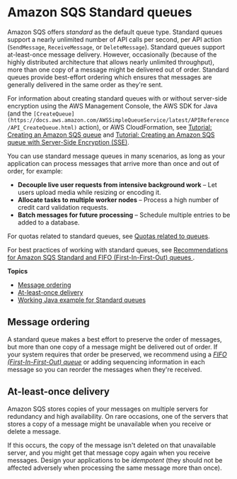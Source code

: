 # Amazon SQS Standard queues<a name="standard-queues"></a>

Amazon SQS offers *standard* as the default queue type\. Standard queues support a nearly unlimited number of API calls per second, per API action \(`SendMessage`, `ReceiveMessage`, or `DeleteMessage`\)\. Standard queues support at\-least\-once message delivery\. However, occasionally \(because of the highly distributed architecture that allows nearly unlimited throughput\), more than one copy of a message might be delivered out of order\. Standard queues provide best\-effort ordering which ensures that messages are generally delivered in the same order as they're sent\.

For information about creating standard queues with or without server\-side encryption using the AWS Management Console, the AWS SDK for Java \(and the `[CreateQueue](https://docs.aws.amazon.com/AWSSimpleQueueService/latest/APIReference/API_CreateQueue.html)` action\), or AWS CloudFormation, see [Tutorial: Creating an Amazon SQS queue](sqs-create-queue.md) and [Tutorial: Creating an Amazon SQS queue with Server\-Side Encryption \(SSE\)](sqs-create-queue-sse.md)\.

You can use standard message queues in many scenarios, as long as your application can process messages that arrive more than once and out of order, for example:
+ **Decouple live user requests from intensive background work** – Let users upload media while resizing or encoding it\.
+ **Allocate tasks to multiple worker nodes** – Process a high number of credit card validation requests\.
+ **Batch messages for future processing** – Schedule multiple entries to be added to a database\.

For quotas related to standard queues, see [Quotas related to queues](sqs-quotas.md#quotas-queues)\.

For best practices of working with standard queues, see [Recommendations for Amazon SQS Standard and FIFO \(First\-In\-First\-Out\) queues ](sqs-standard-fifo-queue-best-practices.md)\.

**Topics**
+ [Message ordering](#standard-queues-message-order)
+ [At\-least\-once delivery](#standard-queues-at-least-once-delivery)
+ [Working Java example for Standard queues](standard-queues-getting-started-java.md)

## Message ordering<a name="standard-queues-message-order"></a>

A standard queue makes a best effort to preserve the order of messages, but more than one copy of a message might be delivered out of order\. If your system requires that order be preserved, we recommend using a [*FIFO \(First\-In\-First\-Out\) queue*](FIFO-queues.md) or adding sequencing information in each message so you can reorder the messages when they're received\.

## At\-least\-once delivery<a name="standard-queues-at-least-once-delivery"></a>

Amazon SQS stores copies of your messages on multiple servers for redundancy and high availability\. On rare occasions, one of the servers that stores a copy of a message might be unavailable when you receive or delete a message\.

If this occurs, the copy of the message isn't deleted on that unavailable server, and you might get that message copy again when you receive messages\. Design your applications to be *idempotent* \(they should not be affected adversely when processing the same message more than once\)\. 
